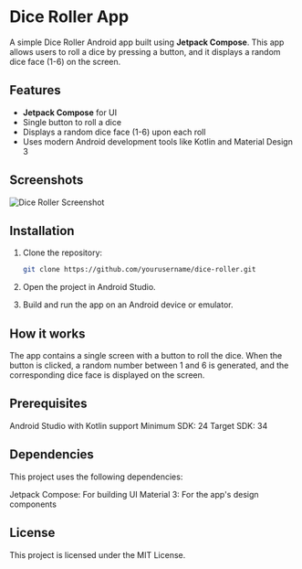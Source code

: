 # Dice Roller App

A simple Dice Roller Android app built using **Jetpack Compose**. This app allows users to roll a dice by pressing a button, and it displays a random dice face (1-6) on the screen.

## Features

- **Jetpack Compose** for UI
- Single button to roll a dice
- Displays a random dice face (1-6) upon each roll
- Uses modern Android development tools like Kotlin and Material Design 3

## Screenshots
![Dice Roller Screenshot](screenshots/dice_roller.png)

## Installation

1. Clone the repository:
   ```bash
   git clone https://github.com/yourusername/dice-roller.git
2. Open the project in Android Studio.

3. Build and run the app on an Android device or emulator.

## How it works
The app contains a single screen with a button to roll the dice. When the button is clicked, a random number between 1 and 6 is generated, and the corresponding dice face is displayed on the screen.
## Prerequisites 
Android Studio with Kotlin support
Minimum SDK: 24
Target SDK: 34
## Dependencies
This project uses the following dependencies:

Jetpack Compose: For building UI
Material 3: For the app's design components
## License
This project is licensed under the MIT License. 
